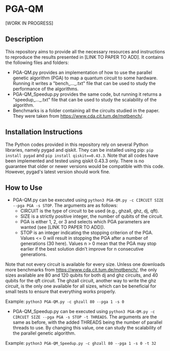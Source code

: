 # PGA-QM

[WORK IN PROGRESS]

## Description
This repository aims to provide all the necessary resources and instructions to reproduce the results presented in [LINK TO PAPER TO ADD]. It contains the following files and folders:

- PGA-QM.py provides an implementation of how to use the parallel genetic algorithm (PGA) to map a quantum circuit to some hardware. Running it writes a "bench_..._.txt" file that can be used to study the performance of the algorithms.
- PGA-QM_Speedup.py provides the same code, but running it returns a "speedup_..._.txt" file that can be used to study the scalability of the algorithm.
- Benchmarks is a folder containing all the circuits studied in the paper. They were taken from https://www.cda.cit.tum.de/mqtbench/.

## Installation Instructions
The Python codes provided in this repository rely on several Python libraries, namely pygad and qiskit.
They can be installed using pip: `pip install pygad` and `pip install qiskit==0.43.3`.
Note that all codes have been implemented and tested using qiskit 0.43.3 only. There is no guarantee that older or newer versions would be compatible with this code. However, pygad's latest version should work fine.

## How to Use
- PGA-QM.py can be executed using `python3 PGA-QM.py -c CIRCUIT SIZE --pga PGA -s STOP`. The arguments are as follows:
  - CIRCUIT is the type of circuit to be used (e.g., ghzall, ghz, dj, qft).
  - SIZE is a strictly positive integer, the number of qubits of the circuit.
  - PGA is either 1, 2, or 3 and selects which PGA parameters are wanted (see [LINK TO PAPER TO ADD]).
  - STOP is an integer indicating the stopping criterion of the PGA. Values <= 0 will result in stopping the PGA after a number of generations (30 here). Values n > 0 mean that the PGA may stop earlier if the best solution didn't improve for n consecutive generations.
  
Note that not every circuit is available for every size. Unless one downloads more benchmarks from https://www.cda.cit.tum.de/mqtbench/, the only sizes available are 80 and 120 qubits for both dj and ghz circuits, and 40 qubits for the qft circuit. The ghzall circuit, another way to write the ghz circuit, is the only one available for all sizes, which can be beneficial for small tests to ensure that everything works properly.

Example: `python3 PGA-QM.py -c ghzall 80 --pga 1 -s 0`

- PGA-QM_Speedup.py can be executed using `python3 PGA-QM.py -c CIRCUIT SIZE --pga PGA -s STOP -t THREADS`. The arguments are the same as before, with the added THREADS being the number of parallel threads to use. By changing this value, one can study the scalability of the parallel genetic algorithm.

Example: `python3 PGA-QM_Speedup.py -c ghzall 80 --pga 1 -s 0 -t 32`

